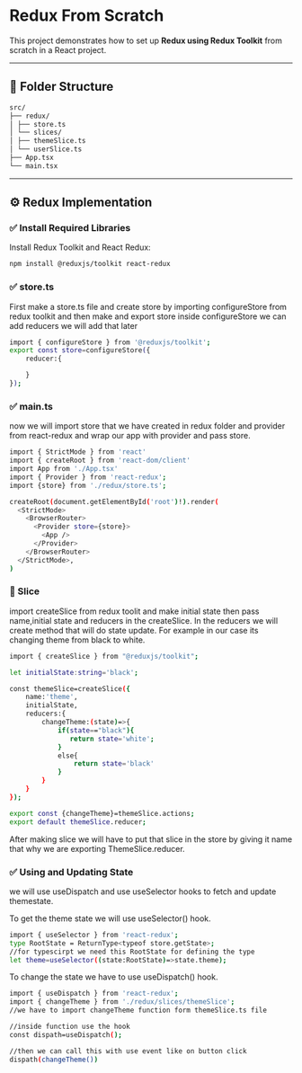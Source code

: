 # Redux From Scratch

This project demonstrates how to set up **Redux using Redux Toolkit** from scratch in a React project.

---

## 📁 Folder Structure
```bash
src/
├── redux/
│ ├── store.ts
│ └── slices/
│ ├── themeSlice.ts
│ └── userSlice.ts
├── App.tsx
└── main.tsx
```

---

## ⚙️ Redux Implementation

### ✅ Install Required Libraries

Install Redux Toolkit and React Redux:

```bash
npm install @reduxjs/toolkit react-redux
```
### ✅ store.ts

First make a store.ts file and create store by
importing configureStore from redux toolkit and then make and export store 
inside configureStore we can add reducers we will add that later

```bash
import { configureStore } from '@reduxjs/toolkit';
export const store=configureStore({
    reducer:{

    }
});
```

### ✅ main.ts
now we will import store that we have created in redux folder and provider from react-redux and wrap our app with provider and pass store.

```bash
import { StrictMode } from 'react'
import { createRoot } from 'react-dom/client'
import App from './App.tsx'
import { Provider } from 'react-redux';
import {store} from './redux/store.ts';

createRoot(document.getElementById('root')!).render(
  <StrictMode>
    <BrowserRouter>
      <Provider store={store}>
        <App />
      </Provider>
    </BrowserRouter>
  </StrictMode>,
)
```

### 📁 Slice

import createSlice from redux toolit and make initial state then pass name,initial state and reducers in the createSlice. In the reducers we will create method that will do state update. For example in our case its changing theme from black to white.

```bash
import { createSlice } from "@reduxjs/toolkit";

let initialState:string='black';

const themeSlice=createSlice({
    name:'theme',
    initialState,
    reducers:{
        changeTheme:(state)=>{
            if(state=="black"){
               return state='white';
            }
            else{
                return state='black'
            }
        }
    }
});

export const {changeTheme}=themeSlice.actions;
export default themeSlice.reducer;
```

After making slice we will have to put that slice in the store by giving it name that why we are exporting ThemeSlice.reducer.

### ✅ Using and Updating State

we will use useDispatch and use useSelector hooks to fetch and update themestate.

To get the theme state we will use useSelector() hook.
```bash
import { useSelector } from 'react-redux';
type RootState = ReturnType<typeof store.getState>;
//for typescirpt we need this RootState for defining the type
let theme=useSelector((state:RootState)=>state.theme);
```

To change the state we have to use useDispatch() hook.
```bash
import { useDispatch } from 'react-redux';
import { changeTheme } from './redux/slices/themeSlice';
//we have to import changeTheme function form themeSlice.ts file

//inside function use the hook
const dispath=useDispatch();

//then we can call this with use event like on button click
dispath(changeTheme())
```